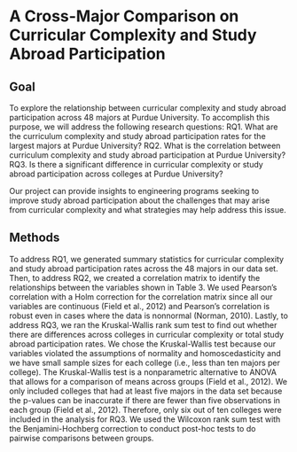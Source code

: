 # A Cross-Major Comparison on Curricular Complexity and Study Abroad Participation

## Goal
To explore the relationship between curricular complexity and study abroad participation across 48 majors at Purdue University. To accomplish this purpose, we will address the following research questions:
RQ1. What are the curriculum complexity and study abroad participation rates for the largest majors at Purdue University?
RQ2. What is the correlation between curriculum complexity and study abroad participation at Purdue University?
RQ3. Is there a significant difference in curricular complexity or study abroad participation across colleges at Purdue University?

Our project can provide insights to engineering programs seeking to improve study abroad participation about the challenges that may arise from curricular complexity and what strategies may help address this issue.

## Methods
To address RQ1, we generated summary statistics for curricular complexity and study abroad participation rates across the 48 majors in our data set. Then, to address RQ2, we created a correlation matrix to identify the relationships between the variables shown in Table 3. We used Pearson’s correlation with a Holm correction for the correlation matrix since all our variables are continuous (Field et al., 2012) and Pearson’s correlation is robust even in cases where the data is nonnormal (Norman, 2010). Lastly, to address RQ3, we ran the Kruskal-Wallis rank sum test to find out whether there are differences across colleges in curricular complexity or total study abroad participation rates. We chose the Kruskal-Wallis test because our variables violated the assumptions of normality and homoscedasticity and we have small sample sizes for each college (i.e., less than ten majors per college). The Kruskal-Wallis test is a nonparametric alternative to ANOVA that allows for a comparison of means across groups (Field et al., 2012). We only included colleges that had at least five majors in the data set because the p-values can be inaccurate if there are fewer than five observations in each group (Field et al., 2012). Therefore, only six out of ten colleges were included in the analysis for RQ3. We used the Wilcoxon rank sum test with the Benjamini-Hochberg correction to conduct post-hoc tests to do pairwise comparisons between groups.
